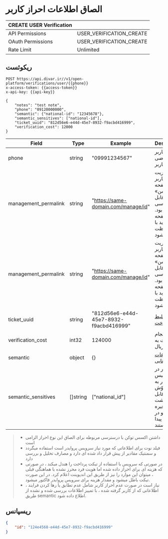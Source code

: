 # الصاق اطلاعات احراز کاربر

| CREATE USER Verification |                          |
|--------------------------|--------------------------|
| API Permissions          | USER_VERIFICATION_CREATE |
| OAuth Permissions        | USER_VERIFICATION_CREATE |
| Rate Limit               | Unlimited                |


## ریکوئست

```http request
POST https://api.divar.ir//v1/open-platform/verifications/user/{{phone}}
x-access-token: {{access-token}}
x-api-key: {{api-key}}

{
    "notes": "test note",
    "phone": "09120000000",
    "semantic": {"national-id": "12345678"},
    "semantic_sensitives": ["national-id"],
    "ticket_uuid": "812d56e6-e44d-45e7-8932-f9acbd416999",
    "verification_cost": 12000
}
```

| Field                | Type     | Example                                | Description                                                                                             |
|----------------------|----------|----------------------------------------|---------------------------------------------------------------------------------------------------------|
| phone                | string   | "09991234567"                          | آیدی کاربر متقاضی افزونه کاربر                                                                          |
| management_permalink | string   | "https://same-domain.com/manage/id"    | لینک مدیریت افزونه کاربر که از صفحه «دیوار من» قابل دسترسی خواهد بود. این صفحه باید با OAuth محافظت شود |
| management_permalink | string   | "https://same-domain.com/manage/id"    | لینک مدیریت افزونه کاربر که از صفحه «دیوار من» قابل دسترسی خواهد بود. این صفحه باید با OAuth محافظت شود |
| ticket_uuid          | string   | "812d56e6-e44d-45e7-8932-f9acbd416999" | مشاهده [بلیط پرداخت](../payment-ticket)                                                                 |
| verification_cost    | int32    | 124000                                 | هزینه انجام خدمت به ریال                                                                                |
| semantic             | object   | {}                                     | [اطلاعات معنایی](semantic.md)                                                                           |
| semantic_sensitives | []string | ["national_id"] | این مقادیر در در دیتابیس کنار دیوار به شکل مشوّش و غیرقابل بازگشت ذخیره میشوند و در لاگ‌ها نیز پیدا نیستند

> - داشتن اکسس توکن با درسترسی مربوطه برای الصاق این نوع احراز الزامی است
> - فیلد نوت برای اطلاعاتی که مورد نیاز سرویس پروایدر است استفاده میگردد و سمنتیک مقادیر از پیش قرار داد شده ای دارد و  مصارف تحلیل و بررسی دارد
> - در صورتی که سرویس با استفاده از تیکت پرداخت را هندل میکند ، در صورتی که هزینه ای برای احراز داده شده اما هویت فرد محرز نشده با هماهنگی قبلی ، میتوان این موارد را نیز از طریق این اندپوینت اعلام کرد. در این صورت تیکت باطل میشود و مقدار هزینه برای سرویس پروایدر فاکتور میشود.
> - نیاز است در صورت عدم احراز کاربر شامل عدم تطابق یا رها کردن فرایند ، اطلاعاتی که از کاربر گرفته شده ، با تمییز اطلاعات بررسی شده و نشده از طریق semantic اطلاع داده شود.
## ریسپانس

```json
{
    "id": "124e4568-e44d-45e7-8932-f9acbd416999"
}
```



